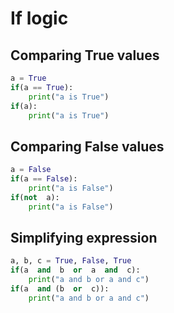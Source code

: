 # If logic

## Comparing True values

```py
a = True
if(a == True):
	print("a is True")
if(a):
	print("a is True")
```
## Comparing False values
```py
a = False
if(a == False):
	print("a is False")
if(not  a):
	print("a is False")
```
## Simplifying expression
```py
a, b, c = True, False, True
if(a  and  b  or  a  and  c):
	print("a and b or a and c")
if(a  and (b  or  c)):
	print("a and b or a and c")
```
